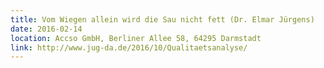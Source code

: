 ```yaml
---
title: Vom Wiegen allein wird die Sau nicht fett (Dr. Elmar Jürgens)
date: 2016-02-14
location: Accso GmbH, Berliner Allee 58, 64295 Darmstadt
link: http://www.jug-da.de/2016/10/Qualitaetsanalyse/
---
```

